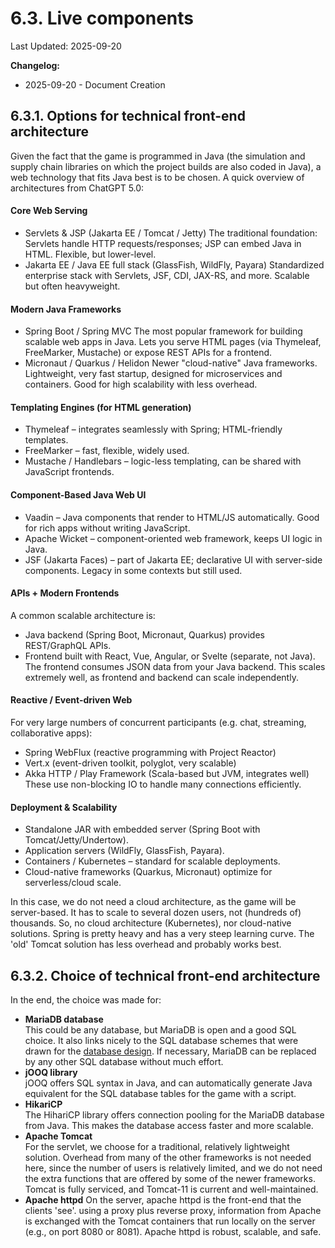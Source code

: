 # 6.3. Live components

Last Updated: 2025-09-20

__Changelog:__
 - 2025-09-20 - Document Creation


## 6.3.1. Options for technical front-end architecture

Given the fact that the game is programmed in Java (the simulation and supply chain libraries on which the project builds are also coded in Java), a web technology that fits Java best is to be chosen. A quick overview of architectures from ChatGPT 5.0:

#### Core Web Serving
- Servlets & JSP (Jakarta EE / Tomcat / Jetty)
  The traditional foundation: Servlets handle HTTP requests/responses; JSP can embed Java in HTML. Flexible, but lower-level.
- Jakarta EE / Java EE full stack (GlassFish, WildFly, Payara)
  Standardized enterprise stack with Servlets, JSF, CDI, JAX-RS, and more. Scalable but often heavyweight.

#### Modern Java Frameworks
- Spring Boot / Spring MVC
  The most popular framework for building scalable web apps in Java. Lets you serve HTML pages (via Thymeleaf, FreeMarker, Mustache) or expose REST APIs for a frontend.
- Micronaut / Quarkus / Helidon
  Newer "cloud-native" Java frameworks. Lightweight, very fast startup, designed for microservices and containers. Good for high scalability with less overhead.

#### Templating Engines (for HTML generation)
- Thymeleaf – integrates seamlessly with Spring; HTML-friendly templates.
- FreeMarker – fast, flexible, widely used.
- Mustache / Handlebars – logic-less templating, can be shared with JavaScript frontends.

#### Component-Based Java Web UI
- Vaadin – Java components that render to HTML/JS automatically. Good for rich apps without writing JavaScript.
- Apache Wicket – component-oriented web framework, keeps UI logic in Java.
- JSF (Jakarta Faces) – part of Jakarta EE; declarative UI with server-side components. Legacy in some contexts but still used.

#### APIs + Modern Frontends
A common scalable architecture is:
- Java backend (Spring Boot, Micronaut, Quarkus) provides REST/GraphQL APIs.
- Frontend built with React, Vue, Angular, or Svelte (separate, not Java).
  The frontend consumes JSON data from your Java backend.
  This scales extremely well, as frontend and backend can scale independently.

#### Reactive / Event-driven Web
For very large numbers of concurrent participants (e.g. chat, streaming, collaborative apps):
- Spring WebFlux (reactive programming with Project Reactor)
- Vert.x (event-driven toolkit, polyglot, very scalable)
- Akka HTTP / Play Framework (Scala-based but JVM, integrates well)
These use non-blocking IO to handle many connections efficiently.

#### Deployment & Scalability
- Standalone JAR with embedded server (Spring Boot with Tomcat/Jetty/Undertow).
- Application servers (WildFly, GlassFish, Payara).
- Containers / Kubernetes – standard for scalable deployments.
- Cloud-native frameworks (Quarkus, Micronaut) optimize for serverless/cloud scale.

In this case, we do not need a cloud architecture, as the game will be server-based. It has to scale to several dozen users, not (hundreds of) thousands. So, no cloud architecture (Kubernetes), nor cloud-native solutions. Spring is pretty heavy and has a very steep learning curve. The 'old' Tomcat solution has less overhead and probably works best.


## 6.3.2. Choice of technical front-end architecture

In the end, the choice was made for:
- **MariaDB database**<br>
  This could be any database, but MariaDB is open and a good SQL choice. It also links nicely to the SQL database schemes that were drawn for the [database design](../4-architecture/database-design.md). If necessary, MariaDB can be replaced by any other SQL database without much effort.
- **jOOQ library**<br>
  jOOQ offers SQL syntax in Java, and can automatically generate Java equivalent for the SQL database tables for the game with a script.
- **HikariCP**<br>
  The HihariCP library offers connection pooling for the MariaDB database from Java. This makes the database access faster and more scalable.
- **Apache Tomcat**<br>
  For the servlet, we choose for a traditional, relatively lightweight solution. Overhead from many of the other frameworks is not needed here, since the number of users is relatively limited, and we do not need the extra functions that are offered by some of the newer frameworks. Tomcat is fully serviced, and Tomcat-11 is current and well-maintained.
- **Apache httpd**
  On the server, apache httpd is the front-end that the clients 'see'. using a proxy plus reverse proxy, information from Apache is exchanged with the Tomcat containers that run locally on the server (e.g., on port 8080 or 8081). Apache httpd is robust, scalable, and safe.

